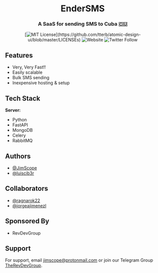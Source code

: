 <div align="center">

# EnderSMS

### A SaaS for sending SMS to Cuba :cuba:

  [![MIT License](https://img.shields.io/apm/l/atomic-design-ui.svg?)](https://github.com/tterb/atomic-design-ui/blob/master/LICENSEs)
  ![Website](https://img.shields.io/website?down_message=offline&up_message=online&url=https%3A%2F%2Fender.onrender.com)
  ![Twitter Follow](https://img.shields.io/twitter/follow/JimScope?style=social)
</div>
  
## Features

- Very, Very Fast!!
- Easily scalable
- Bulk SMS sending
- Inexpensive hosting & setup

## Tech Stack

**Server:**

- Python
- FastAPI
- MongoDB
- Celery
- RabbitMQ

## Authors

- [@JimScope](https://www.github.com/JimScope)
- [@luiscib3r](https://www.github.com/luiscib3r)

## Collaborators

- [@ragnarok22](https://www.github.com/ragnarok22)
- [@jorgeajimenezl](https://www.github.com/jorgeajimenezl)

## Sponsored By

- RevDevGroup

## Support

For support, email jimscope@protonmail.com or join our Telegram Group [TheRevDevGroup](https://t.me/TheRevDevGroup).
